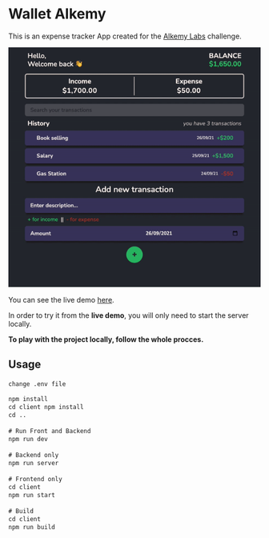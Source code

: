 # Wallet Alkemy

This is an expense tracker App created for the [Alkemy Labs](https://www.alkemy.org/) challenge.

![Demo gif](./README-gif/wallet-gif.gif)

You can see the live demo [here](https://alkemy-wallet.herokuapp.com/).

In order to try it from the **live demo**, you will only need to start the server locally.

**To play with the project locally, follow the whole procces.**

## Usage

```
change .env file
```

```
npm install
cd client npm install
cd ..

# Run Front and Backend
npm run dev

# Backend only
npm run server

# Frontend only
cd client
npm run start

# Build
cd client
npm run build
```
